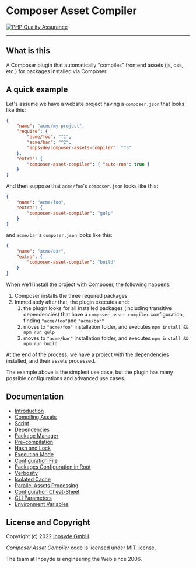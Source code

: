 # Composer Asset Compiler

[![PHP Quality Assurance](https://github.com/inpsyde/composer-asset-compiler/actions/workflows/php-qa.yml/badge.svg)](https://github.com/inpsyde/composer-asset-compiler/actions/workflows/php-qa.yml)

----

## What is this

A Composer plugin that automatically "compiles" frontend assets (js, css, etc.) for packages installed via Composer.


## A quick example

Let's assume we have a website project having a `composer.json` that looks like this:

```json
{
    "name": "acme/my-project",
    "require": {
        "acme/foo": "^1",
        "acme/bar": "^2",
        "inpsyde/composer-assets-compiler": "^3"
    },
    "extra": {
        "composer-asset-compiler": { "auto-run": true }
    }
}
```

And then suppose that `acme/foo`'s `composer.json` looks like this:

```json
{
    "name": "acme/foo",
    "extra": {
        "composer-asset-compiler": "gulp"
    }
}
```

and `acme/bar`'s `composer.json` looks like this:

```json
{
    "name": "acme/bar",
    "extra": {
        "composer-asset-compiler": "build"
    }
}
```

When we'll install the project with Composer, the following happens:

1. Composer installs the three required packages
2. Immediately after that, the plugin executes and:
    1. the plugin looks for all installed packages (including transitive dependencies) that have a `composer-asset-compiler` configuration, finding `"acme/foo"`and `"acme/bar"`
    2. moves to `"acme/foo"` installation folder, and executes `npm install && npm run gulp`
    3. moves to `"acme/bar"` installation folder, and executes `npm install && npm run build`

At the end of the process, we have a project with the dependencies installed, and their assets  processed.

The example above is the simplest use case, but the plugin has many possible configurations and advanced use cases.


## Documentation

- [Introduction](docs/001-Introduction.md)
- [Compiling Assets](docs/002-Compiling_Assets.md)
- [Script](docs/003-Script.md)
- [Dependencies](docs/004-Dependencies.md)
- [Package Manager](docs/005-Package_Manager.md)
- [Pre-compilation](docs/006-Pre-compilation.md)
- [Hash and Lock](docs/007-Hash_and_Lock.md)
- [Execution Mode](docs/008-Execution_Mode.md)
- [Configuration File](docs/009-Configuration_File.md)
- [Packages Configuration in Root](docs/010-Packages_Configuration_in_Root.md)
- [Verbosity](docs/011-Verbosity.md)
- [Isolated Cache](docs/012-Isolated_Cache.md)
- [Parallel Assets Processing](docs/013-Parallel_Assets_Processing.md)
- [Configuration Cheat-Sheet](docs/014-Configuration-Cheat-Sheet.md)
- [CLI Parameters](docs/015-CLI-Parameters.md)
- [Environment Variables](docs/016-Environment_Variables.md)

## License and Copyright

Copyright (c) 2022 [Inpsyde GmbH](https://inpsyde.com/en/).

_Composer Asset Compiler_ code is licensed under [MIT license](./LICENSE).

The team at Inpsyde is engineering the Web since 2006.
